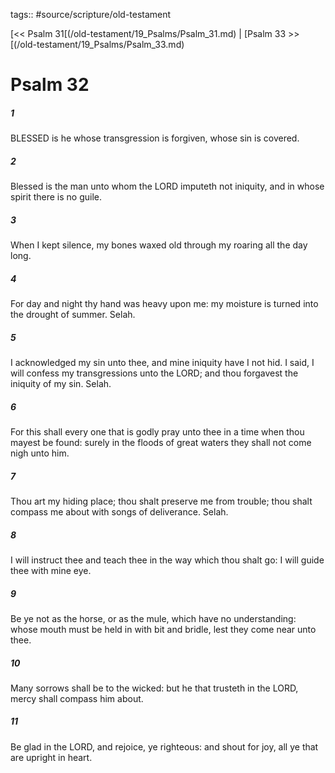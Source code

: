 tags:: #source/scripture/old-testament

[<< Psalm 31[(/old-testament/19_Psalms/Psalm_31.md) | [Psalm 33 >>[(/old-testament/19_Psalms/Psalm_33.md)

# Psalm 32

##### 1

BLESSED is he whose transgression is forgiven, whose sin is covered.

##### 2

Blessed is the man unto whom the LORD imputeth not iniquity, and in whose spirit there is no guile.

##### 3

When I kept silence, my bones waxed old through my roaring all the day long.

##### 4

For day and night thy hand was heavy upon me: my moisture is turned into the drought of summer. Selah.

##### 5

I acknowledged my sin unto thee, and mine iniquity have I not hid. I said, I will confess my transgressions unto the LORD; and thou forgavest the iniquity of my sin. Selah.

##### 6

For this shall every one that is godly pray unto thee in a time when thou mayest be found: surely in the floods of great waters they shall not come nigh unto him.

##### 7

Thou art my hiding place; thou shalt preserve me from trouble; thou shalt compass me about with songs of deliverance. Selah.

##### 8

I will instruct thee and teach thee in the way which thou shalt go: I will guide thee with mine eye.

##### 9

Be ye not as the horse, or as the mule, which have no understanding: whose mouth must be held in with bit and bridle, lest they come near unto thee.

##### 10

Many sorrows shall be to the wicked: but he that trusteth in the LORD, mercy shall compass him about.

##### 11

Be glad in the LORD, and rejoice, ye righteous: and shout for joy, all ye that are upright in heart.

